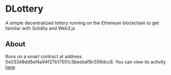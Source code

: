 # DLottery
A simple decentralized lottery running on the Ethereum blockchain to get familiar with Solidity and Web3.js

## About
Runs on a smart contract at address 0x03348dd5ef4a94f27b17551c3beebaf9c559dcc6.  You can view its activity [here](https://rinkeby.etherscan.io/address/0x03348dd5ef4a94f27b17551c3beebaf9c559dcc6).

